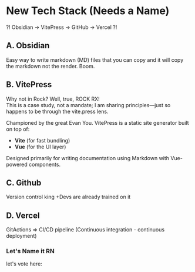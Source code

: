 #  New Tech Stack (Needs a Name)

?! Obsidian -> VitePress → GitHub → Vercel ?!

## A. Obsidian

Easy way to write markdown (MD) files that you can copy and it will copy the markdown not the render. Boom. 

## B. VitePress

Why not in Rock? Well, true, ROCK RX!  
This is a case study, not a mandate; I am sharing principles—just so happens to be through the vite.press lens. 

Championed by the great Evan You.
VitePress is a static site generator built on top of:

- **Vite** (for fast bundling)  
- **Vue** (for the UI layer)  

Designed primarily for writing documentation using Markdown with Vue-powered components.

## C. Github

Version control king
+Devs are already trained on it

## D. Vercel 

GitActions => CI/CD pipeline (Continuous integration - continuous deployment)


### Let's Name it RN

let's vote here: 
